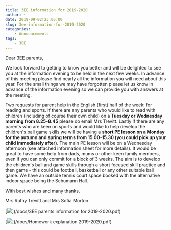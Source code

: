```yaml
---
title: 3EE information for 2019-2020
author: ~
date: 2019-09-02T23:05:00
slug: 3ee-information-for-2019-2020
categories:
    - Announcements
tags:
    - 3EE
---
```



Dear 3EE parents,

We look forward to getting to know you better and will be delighted to see you at the information evening to be held in the next few weeks. In advance of this meeting please find nearly all the information you will need about this year. For the small things we may have forgotten please let us know in advance of the information evening so we can provide you with answers at the meeting.

Two requests for parent help in the English (first) half of the week: for reading and sports. If there are any parents who would like to read with children (including of course their own child) on a **Tuesday or Wednesday morning from 8.25-8.45** please do email Mrs Trevitt. Lastly if there are any parents who are keen on sports and would like to help develop the children's ball game skills we will be having a **short PE lesson on a Monday for the autumn and spring terms from 15.00-15.30 (you could pick up your child immediately after)**. The main PE lesson will be on a Wednesday afternoon (see attached information sheet for more details). It would be great to have some help from dads, mums or other keen family members, even if you can only commit for a block of 3 weeks. The aim is to develop the children's ball and game skills through a short focused skill practice and then game - this could be football, basketball or any other suitable ball game. We have an outside tennis court space booked with the alternative indoor space being the Schumann Hall.

With best wishes and many thanks,

Mrs Ruthy Trevitt and Mrs Sofia Morton


[![](/images/3EE_parents_information_for_2019-2020.png)](/docs/3EE parents information for 2019-2020.pdf)

[![](/images/Homework_explanation_2019-2020.png)](/docs/Homework explanation 2019-2020.pdf)
